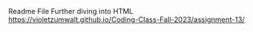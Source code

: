 Readme File
Further diving into HTML
https://violetzumwalt.github.io/Coding-Class-Fall-2023/assignment-13/